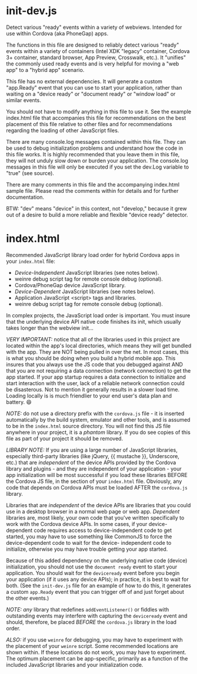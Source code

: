 # init-dev.js

Detect various "ready" events within a variety of webviews. Intended for use within Cordova (aka PhoneGap) apps.

The functions in this file are designed to reliably detect various "ready" events
within a variety of containers (Intel XDK "legacy" container, Cordova 3+ container,
standard browser, App Preview, Crosswalk, etc.). It "unifies" the commonly used
ready events and is very helpful for moving a "web app" to a "hybrid app" scenario.

This file has no external dependencies. It will generate a custom "app.Ready" event
that you can use to start your application, rather than waiting on a "device ready" 
or "document ready" or "window load" or similar events.

You should not have to modify anything in this file to use it. See the example
index.html file that accompanies this file for recommendations on the best placement 
of this file relative to other files and for recommendations regarding the loading 
of other JavaScript files.

There are many console.log messages contained within this file. They can be used
to debug initialization problems and understand how the code in this file works.
It is highly recommended that you leave them in this file, they will not unduly
slow down or burden your application. The console.log messages in this file
will only be executed if you set the dev.Log variable to "true" (see source).

There are many comments in this file and the accompanying index.html sample file.
Please read the comments within for details and for further documentation.

BTW: "dev" means "device" in this context, not "develop," because it grew out
of a desire to build a more reliable and flexible "device ready" detector.

# index.html

Recommended JavaScript library load order for hybrid Cordova apps in your `index.html` file:

  * _Device-Independent_ JavaScript libraries (see notes below).
  * weinre debug script tag for remote console debug (optional).
  * Cordova/PhoneGap device JavaScript library.
  * _Device-Dependent_ JavaScript libraries (see notes below).
  * Application JavaScript \<script\> tags and libraries.
  * weinre debug script tag for remote console debug (optional).

In complex projects, the JavaScript load order is important. You must insure that the underlying
device API native code finishes its init, which usually takes longer than the webview init...

*VERY IMPORTANT:* notice that all of the libraries used in this project are located within the app's
local directories, which means they will get bundled with the app. They are NOT being pulled in
over the net. In most cases, this is what you should be doing when you build a hybrid mobile app.
This insures that you always use the JS code that you debugged against AND that you are not requiring
a data connection (network connection) to get the app started. If your app startup requires a data
connection to initialize and start interaction with the user, lack of a reliable network connection
could be disasterous. Not to mention it generally results in a slower load time. Loading locally is
is much friendlier to your end user's data plan and battery.  :smile:

*NOTE:* do not use a directory prefix with the `cordova.js` file - it is inserted automatically
by the build system, emulator and other tools, and is assumed to be in the `index.html` source directory.
You will not find this JS file anywhere in your project, it is a _phantom_ library. If you do see
copies of this file as part of your project it should be removed.

*LIBRARY NOTE:* If you are using a large number of JavaScript libraries, especially third-party libraries
(like jQuery, {{ mustache }}, Underscore, etc.) that are _independent_ of the device APIs provided
by the Cordova library and plugins - and they are independent of your application - your
app initialization will be most successful if you load these libraries BEFORE the Cordova JS file,
in the <head> section of your `index.html` file. Obviously, any code that depends on Cordova APIs
must be loaded AFTER the `cordova.js` library.

Libraries that are _independent_ of the device APIs are libraries that you could use in a desktop
browser in a normal web page or web app. _Dependent_ libraries are, most likely, your own code
that you've written specifically to work with the Cordova device APIs. In some cases,
if your device-dependent code requires access to device-independent code to get started, you may
have to use something like CommonJS to force the device-dependent code to wait for the device-
independent code to initialize, otherwise you may have trouble getting your app started.

Because of this added dependency on the underlying native code (device) initialization, you should
not use the `document ready` event to start your application. You should wait for the `deviceready`
event before you begin your application (if it uses any device APIs); in practice, it is best to wait
for both. (See the `init-dev.js` file for an example of how to do this, it generates a custom
`app.Ready` event that you can trigger off of and just forget about the other events.)

*NOTE:* _any_ library that redefines `addEventListener()` or fiddles with outstanding events may
interfere with capturing the `deviceready` event and should, therefore, be placed *BEFORE*
the `cordova.js` library in the load order.

*ALSO:* if you use `weinre` for debugging, you may have to experiment with the placement of your `weinre`
script. Some recommended locations are shown within. If these locations do not work, you may have
to experiment. The optimum placement can be app-specific, primarily as a function of the included
JavaScript libraries and your initialization code.
